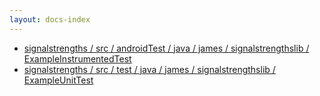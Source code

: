 ```yaml
---
layout: docs-index
---
```

- [signalstrengths / src / androidTest / java / james / signalstrengthslib / ExampleInstrumentedTest](signalstrengths/src/androidTest/java/james/signalstrengthslib/ExampleInstrumentedTest)
- [signalstrengths / src / test / java / james / signalstrengthslib / ExampleUnitTest](signalstrengths/src/test/java/james/signalstrengthslib/ExampleUnitTest)
